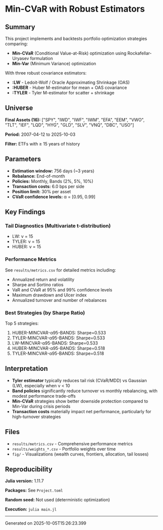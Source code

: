 # Min-CVaR with Robust Estimators

## Summary

This project implements and backtests portfolio optimization strategies comparing:
- **Min-CVaR** (Conditional Value-at-Risk) optimization using Rockafellar-Uryasev formulation
- **Min-Var** (Minimum Variance) optimization

With three robust covariance estimators:
- **:LW** - Ledoit-Wolf / Oracle Approximating Shrinkage (OAS)
- **:HUBER** - Huber M-estimator for mean + OAS covariance
- **:TYLER** - Tyler M-estimator for scatter + shrinkage

## Universe

**Final Assets (16):** ["SPY", "IWD", "IWF", "IWM", "EFA", "EEM", "VWO", "TLT", "IEF", "LQD", "HYG", "GLD", "SLV", "VNQ", "DBC", "USO"]

**Period:** 2007-04-12 to 2025-10-03

**Filter:** ETFs with ≥ 15 years of history

## Parameters

- **Estimation window:** 756 days (~3 years)
- **Rebalance:** End-of-month
- **Policies:** Monthly, Bands (2%, 5%, 10%)
- **Transaction costs:** 6.0 bps per side
- **Position limit:** 30% per asset
- **CVaR confidence levels:** α = [0.95, 0.99]

## Key Findings

### Tail Diagnostics (Multivariate t-distribution)
- LW: ν = 15
- TYLER: ν = 15
- HUBER: ν = 15

### Performance Metrics

See `results/metrics.csv` for detailed metrics including:
- Annualized return and volatility
- Sharpe and Sortino ratios
- VaR and CVaR at 95% and 99% confidence levels
- Maximum drawdown and Ulcer index
- Annualized turnover and number of rebalances

### Best Strategies (by Sharpe Ratio)

Top 5 strategies:
1. HUBER-MINCVAR-α95-BANDS: Sharpe=0.533
2. TYLER-MINCVAR-α95-BANDS: Sharpe=0.533
3. LW-MINCVAR-α95-BANDS: Sharpe=0.533
4. HUBER-MINCVAR-α95-BANDS: Sharpe=0.518
5. TYLER-MINCVAR-α95-BANDS: Sharpe=0.518

## Interpretation

- **Tyler estimator** typically reduces tail risk (CVaR/MDD) vs Gaussian (LW), especially when ν < 10
- **Band policies** significantly reduce turnover vs monthly rebalancing, with modest performance trade-offs
- **Min-CVaR** strategies show better downside protection compared to Min-Var during crisis periods
- **Transaction costs** materially impact net performance, particularly for high-turnover strategies

## Files

- `results/metrics.csv` - Comprehensive performance metrics
- `results/weights_*.csv` - Portfolio weights over time
- `fig/` - Visualizations (wealth curves, frontiers, allocation, tail losses)

## Reproducibility

**Julia version:** 1.11.7

**Packages:** See `Project.toml`

**Random seed:** Not used (deterministic optimization)

**Execution:** `julia main.jl`

---

Generated on 2025-10-05T15:26:23.399
